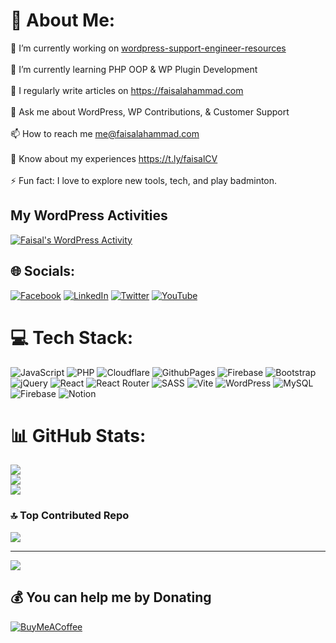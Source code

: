 # 💫 About Me:
🔭 I’m currently working on [wordpress-support-engineer-resources](https://github.com/faisalahammad/wordpress-support-engineer-resources)<br><br>🌱 I’m currently learning PHP OOP & WP Plugin Development<br><br>📝 I regularly write articles on https://faisalahammad.com<br><br>💬 Ask me about WordPress, WP Contributions, & Customer Support<br><br>📫 How to reach me me@faisalahammad.com<br><br>📄 Know about my experiences https://t.ly/faisalCV<br><br>⚡ Fun fact: I love to explore new tools, tech, and play badminton.

## My WordPress Activities
[![Faisal's WordPress Activity](https://www.cardpress.us/card?username=faisalahammad&badges=true)](https://www.cardpress.us/)

## 🌐 Socials:
[![Facebook](https://img.shields.io/badge/Facebook-%231877F2.svg?logo=Facebook&logoColor=white)](https://facebook.com/faahhr) [![LinkedIn](https://img.shields.io/badge/LinkedIn-%230077B5.svg?logo=linkedin&logoColor=white)](https://linkedin.com/in/faisalahammad) [![Twitter](https://img.shields.io/badge/Twitter-%231DA1F2.svg?logo=Twitter&logoColor=white)](https://twitter.com/faisalahammadwp) [![YouTube](https://img.shields.io/badge/YouTube-%23FF0000.svg?logo=YouTube&logoColor=white)](https://youtube.com/@faisalahammad) 

# 💻 Tech Stack:
![JavaScript](https://img.shields.io/badge/javascript-%23323330.svg?style=for-the-badge&logo=javascript&logoColor=%23F7DF1E) ![PHP](https://img.shields.io/badge/php-%23777BB4.svg?style=for-the-badge&logo=php&logoColor=white) ![Cloudflare](https://img.shields.io/badge/Cloudflare-F38020?style=for-the-badge&logo=Cloudflare&logoColor=white) ![GithubPages](https://img.shields.io/badge/github%20pages-121013?style=for-the-badge&logo=github&logoColor=white) ![Firebase](https://img.shields.io/badge/firebase-%23039BE5.svg?style=for-the-badge&logo=firebase) ![Bootstrap](https://img.shields.io/badge/bootstrap-%238511FA.svg?style=for-the-badge&logo=bootstrap&logoColor=white) ![jQuery](https://img.shields.io/badge/jquery-%230769AD.svg?style=for-the-badge&logo=jquery&logoColor=white) ![React](https://img.shields.io/badge/react-%2320232a.svg?style=for-the-badge&logo=react&logoColor=%2361DAFB) ![React Router](https://img.shields.io/badge/React_Router-CA4245?style=for-the-badge&logo=react-router&logoColor=white) ![SASS](https://img.shields.io/badge/SASS-hotpink.svg?style=for-the-badge&logo=SASS&logoColor=white) ![Vite](https://img.shields.io/badge/vite-%23646CFF.svg?style=for-the-badge&logo=vite&logoColor=white) ![WordPress](https://img.shields.io/badge/WordPress-%23117AC9.svg?style=for-the-badge&logo=WordPress&logoColor=white) ![MySQL](https://img.shields.io/badge/mysql-%2300000f.svg?style=for-the-badge&logo=mysql&logoColor=white) ![Firebase](https://img.shields.io/badge/Firebase-039BE5?style=for-the-badge&logo=Firebase&logoColor=white) ![Notion](https://img.shields.io/badge/Notion-%23000000.svg?style=for-the-badge&logo=notion&logoColor=white)
# 📊 GitHub Stats:
![](https://github-readme-stats.vercel.app/api?username=faisalahammad&theme=shades-of-purple&hide_border=false&include_all_commits=true&count_private=true)<br/>
![](https://github-readme-streak-stats.herokuapp.com/?user=faisalahammad&theme=shades-of-purple&hide_border=false)<br/>
![](https://github-readme-stats.vercel.app/api/top-langs/?username=faisalahammad&theme=shades-of-purple&hide_border=false&include_all_commits=true&count_private=true&layout=compact)

### 🔝 Top Contributed Repo
![](https://github-contributor-stats.vercel.app/api?username=faisalahammad&limit=5&theme=dracula&combine_all_yearly_contributions=true)

---
[![](https://visitcount.itsvg.in/api?id=faisalahammad&icon=5&color=3)](https://visitcount.itsvg.in)

  ## 💰 You can help me by Donating
  [![BuyMeACoffee](https://img.shields.io/badge/Buy%20Me%20a%20Coffee-ffdd00?style=for-the-badge&logo=buy-me-a-coffee&logoColor=black)](https://buymeacoffee.com/faisalahammad) 

  
<!-- Proudly created with GPRM ( https://gprm.itsvg.in ) -->
